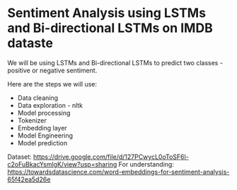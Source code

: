 # Sentiment Analysis using LSTMs and Bi-directional LSTMs on IMDB dataste

We will be using LSTMs and Bi-directional LSTMs to predict two classes - positive or negative sentiment. 

Here are the steps we will use:
- Data cleaning 
- Data exploration - nltk
- Model processing
- Tokenizer
- Embedding layer
- Model Engineering
- Model prediction




Dataset: https://drive.google.com/file/d/127PCwycL0oToSF6l-c2oFuBkacYsmlgK/view?usp=sharing
For understanding: https://towardsdatascience.com/word-embeddings-for-sentiment-analysis-65f42ea5d26e